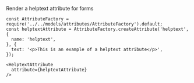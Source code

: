 Render a helptext attribute for forms

    const AttributeFactory = require('../../models/attributes/AttributeFactory').default;
    const helptextAttribute = AttributeFactory.createAttribute('helptext', {
      name: 'helptext',
    }, {
      text: '<p>This is an example of a helptext attribute</p>',
    });
    
    <HelptextAttribute
      attribute={helptextAttribute}
    />